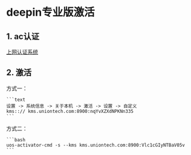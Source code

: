 # deepin专业版激活

## 1. ac认证

[上网认证系统](http://ac.uniontehc.com)

## 2. 激活

方式一：

    ```text
    设置 -> 系统信息 -> 关于本机 -> 激活 -> 设置 -> 自定义
    kms::// kms.uniontech.com:8900:nqYvXZXdNPKNn335
    ```

方式二：

    ```bash
    uos-activator-cmd -s --kms kms.uniontech.com:8900:Vlc1cGIyNTBaV05v
    ```
